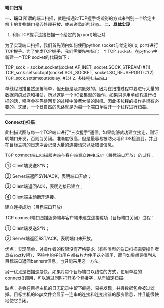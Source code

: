 **端口扫描**

**一、端口**
 所谓的端口扫描，就是指通过TCP握手或者别的方式来判别一个给定主机上的某些端口是否处理开放，或者说监听的状态。
**二、具体实现**
1. 利用TCP握手连接扫描一个给定的(ip,port)地址对

为了实现端口扫描，我们首先明白如何使用python socket与给定的(ip, port)进行TCP握手。为了完成TCP握手，我们需要先初始化一个TCP socket。在python中新建一个TCP socket的代码如下：

TCP_sock = socket.socket(socket.AF_INET, socket.SOCK_STREAM) #(1)
TCP_sock.setsockopt(socket.SOL_SOCKET, socket.SO_REUSEPORT) #(2)
TCP_sock.settimeout(delay) #(3)
2. 多线程扫描端口

单线程扫描虽然逻辑简单，但无疑是及其低效的。因为在扫描过程中要进行大量的数据包的发送和接受，所以这是一个I/O密集型的操作。如果只是用单线程进行扫描的话，程序会在等待回复的过程中浪费大量的时间。因此多线程的操作是很有必要的。这里，一个很自然的思路就是为每一个端口单独开一个线程进行扫描。

---

**Connect()扫描**

此扫描试图与每一个TCP端口进行“三次握手”通信。如果能够成功建立接连，则证明端口开发，否则为关闭。准确度很高，但是最容易被防火墙和IDS检测到，并且在目标主机的日志中会记录大量的连接请求以及错误信息。

TCP connect端口扫描服务端与客户端建立连接成功（目标端口开放）的过程：

① Client端发送SYN；

② Server端返回SYN/ACK，表明端口开放；

③ Client端返回ACK，表明连接已建立；

④ Client端主动断开连接。

建立连接成功（目标端口开放）

TCP connect端口扫描服务端与客户端未建立连接成功（目标端口关闭）过程：

① Client端发送SYN；

② Server端返回RST/ACK，表明端口未开放。

优点：实现简单，对操作者的权限没有严格要求（有些类型的端口扫描需要操作者具有root权限），系统中的任何用户都有权力使用这个调用，而且如果想要得到从目标端口返回banners信息，也只能采用这一方法。

另一优点是扫描速度快。如果对每个目标端口以线性的方式，使用单独的connect()调用，可以通过同时打开多个套接字，从而加速扫描。

缺点：是会在目标主机的日志记录中留下痕迹，易被发现，并且数据包会被过滤掉。目标主机的logs文件会显示一连串的连接和连接出错的服务信息，并且能很快地使它关闭。




